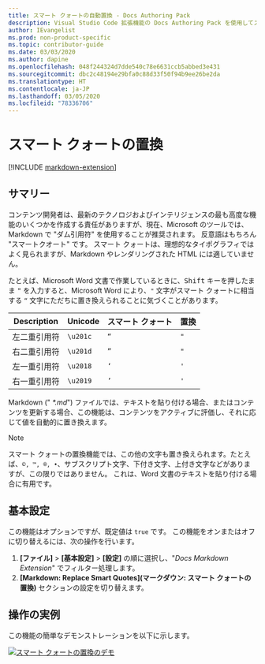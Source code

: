 ```yaml
---
title: スマート クォートの自動置換 - Docs Authoring Pack
description: Visual Studio Code 拡張機能の Docs Authoring Pack を使用してスマート クォートを自動的に置き換える方法について説明します。
author: IEvangelist
ms.prod: non-product-specific
ms.topic: contributor-guide
ms.date: 03/03/2020
ms.author: dapine
ms.openlocfilehash: 048f244324d7dde540c78e6631ccb5abbed3e431
ms.sourcegitcommit: dbc2c48194e29bfa0c88d33f50f94b9ee26be2da
ms.translationtype: HT
ms.contentlocale: ja-JP
ms.lasthandoff: 03/05/2020
ms.locfileid: "78336706"
---
```

# <a name="smart-quote-replacement"></a>スマート クォートの置換

[!INCLUDE [markdown-extension](includes/markdown-extension.md)]

## <a name="summary"></a>サマリー

コンテンツ開発者は、最新のテクノロジおよびインテリジェンスの最も高度な機能のいくつかを作成する責任がありますが、現在、Microsoft のツールでは、Markdown で "ダム引用符" を使用することが推奨されます。 反意語はもちろん "スマートクオート" です。 スマート クォートは、理想的なタイポグラフィではよく見られますが、Markdown やレンダリングされた HTML には適していません。

たとえば、Microsoft Word 文書で作業しているときに、<kbd>Shift</kbd> キーを押したまま <kbd>"</kbd> を入力すると、Microsoft Word により、`"` 文字がスマート クォートに相当する `“` 文字にただちに置き換えられることに気づくことがあります。

| Description        | Unicode  | スマート クォート | 置換 |
|--------------------|----------|-------------|-------------|
| 左二重引用符  | `\u201c` | `“`         | `"`         |
| 右二重引用符 | `\u201d` | `”`         | `"`         |
| 左一重引用符  | `\u2018` | `‘`         | `'`         |
| 右一重引用符 | `\u2019` | `’`         | `'`         |

Markdown (" *\*.md*") ファイルでは、テキストを貼り付ける場合、またはコンテンツを更新する場合、この機能は、コンテンツをアクティブに評価し、それに応じて値を自動的に置き換えます。

> [!NOTE]
> スマート クォートの置換機能では、この他の文字も置き換えられます。たとえば、`©, ™, ®, •`、サブスクリプト文字、下付き文字、上付き文字などがありますが、この限りではありません。 これは、Word 文書のテキストを貼り付ける場合に有用です。

## <a name="preferences"></a>基本設定

この機能はオプションですが、既定値は `true` です。 この機能をオンまたはオフに切り替えるには、次の操作を行います。

1. **[ファイル]**  >  **[基本設定]**  >  **[設定]** の順に選択し、"*Docs Markdown Extension*" でフィルター処理します。
1. **[Markdown: Replace Smart Quotes]\(マークダウン: スマート クォートの置換\)** セクションの設定を切り替えます。

## <a name="in-action"></a>操作の実例

この機能の簡単なデモンストレーションを以下に示します。

[![スマート クォートの置換のデモ](media/replace-smart-quotes.gif)](media/replace-smart-quotes.gif#lightbox)
